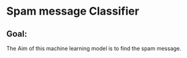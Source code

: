 # Spam message Classifier

## Goal:
 The Aim of this machine learning model is to find the spam message.
 
